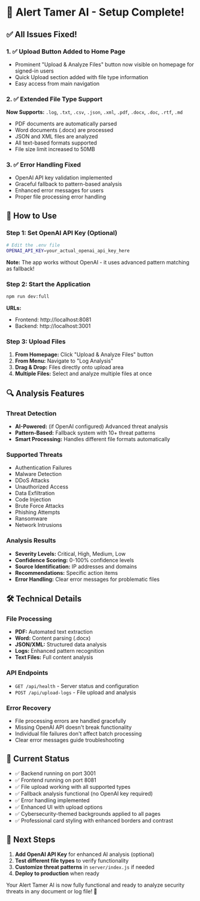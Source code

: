 # 🎯 Alert Tamer AI - Setup Complete!

## ✅ All Issues Fixed!

### 1. ✅ **Upload Button Added to Home Page**
- Prominent "Upload & Analyze Files" button now visible on homepage for signed-in users
- Quick Upload section added with file type information
- Easy access from main navigation

### 2. ✅ **Extended File Type Support**
**Now Supports:** `.log`, `.txt`, `.csv`, `.json`, `.xml`, `.pdf`, `.docx`, `.doc`, `.rtf`, `.md`
- PDF documents are automatically parsed
- Word documents (.docx) are processed
- JSON and XML files are analyzed
- All text-based formats supported
- File size limit increased to 50MB

### 3. ✅ **Error Handling Fixed**
- OpenAI API key validation implemented
- Graceful fallback to pattern-based analysis
- Enhanced error messages for users
- Proper file processing error handling

## 🚀 How to Use

### Step 1: Set OpenAI API Key (Optional)
```bash
# Edit the .env file
OPENAI_API_KEY=your_actual_openai_api_key_here
```
**Note:** The app works without OpenAI - it uses advanced pattern matching as fallback!

### Step 2: Start the Application
```bash
npm run dev:full
```
**URLs:**
- Frontend: http://localhost:8081
- Backend: http://localhost:3001

### Step 3: Upload Files
1. **From Homepage:** Click "Upload & Analyze Files" button
2. **From Menu:** Navigate to "Log Analysis"
3. **Drag & Drop:** Files directly onto upload area
4. **Multiple Files:** Select and analyze multiple files at once

## 🔍 Analysis Features

### Threat Detection
- **AI-Powered:** (if OpenAI configured) Advanced threat analysis
- **Pattern-Based:** Fallback system with 10+ threat patterns
- **Smart Processing:** Handles different file formats automatically

### Supported Threats
- Authentication Failures
- Malware Detection
- DDoS Attacks
- Unauthorized Access
- Data Exfiltration
- Code Injection
- Brute Force Attacks
- Phishing Attempts
- Ransomware
- Network Intrusions

### Analysis Results
- **Severity Levels:** Critical, High, Medium, Low
- **Confidence Scoring:** 0-100% confidence levels
- **Source Identification:** IP addresses and domains
- **Recommendations:** Specific action items
- **Error Handling:** Clear error messages for problematic files

## 🛠 Technical Details

### File Processing
- **PDF:** Automated text extraction
- **Word:** Content parsing (.docx)
- **JSON/XML:** Structured data analysis
- **Logs:** Enhanced pattern recognition
- **Text Files:** Full content analysis

### API Endpoints
- `GET /api/health` - Server status and configuration
- `POST /api/upload-logs` - File upload and analysis

### Error Recovery
- File processing errors are handled gracefully
- Missing OpenAI API doesn't break functionality
- Individual file failures don't affect batch processing
- Clear error messages guide troubleshooting

## 🔧 Current Status
- ✅ Backend running on port 3001
- ✅ Frontend running on port 8081
- ✅ File upload working with all supported types
- ✅ Fallback analysis functional (no OpenAI key required)
- ✅ Error handling implemented
- ✅ Enhanced UI with upload options
- ✅ Cybersecurity-themed backgrounds applied to all pages
- ✅ Professional card styling with enhanced borders and contrast

## 📝 Next Steps
1. **Add OpenAI API Key** for enhanced AI analysis (optional)
2. **Test different file types** to verify functionality  
3. **Customize threat patterns** in `server/index.js` if needed
4. **Deploy to production** when ready

Your Alert Tamer AI is now fully functional and ready to analyze security threats in any document or log file! 🎉
